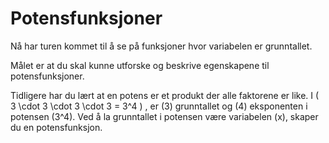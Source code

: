 # Potensfunksjoner

Nå har turen kommet til å se på funksjoner hvor variabelen er grunntallet.

Målet er at du skal kunne utforske og beskrive egenskapene til potensfunksjoner. 

Tidligere har du lært at en potens er et produkt der alle faktorene er like. I \( 3 \cdot 3 \cdot 3 \cdot 3 = 3^4 \) , er \(3\) grunntallet og \(4\) eksponenten i potensen \(3^4\). Ved å la grunntallet i potensen være variabelen \(x\), skaper du en potensfunksjon.